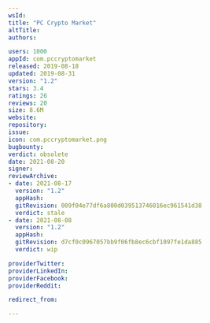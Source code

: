 ```yaml
---
wsId: 
title: "PC Crypto Market"
altTitle: 
authors:

users: 1000
appId: com.pccryptomarket
released: 2019-08-18
updated: 2019-08-31
version: "1.2"
stars: 3.4
ratings: 26
reviews: 20
size: 8.6M
website: 
repository: 
issue: 
icon: com.pccryptomarket.png
bugbounty: 
verdict: obsolete
date: 2021-08-20
signer: 
reviewArchive:
- date: 2021-08-17
  version: "1.2"
  appHash: 
  gitRevision: 009f04e77df6a800d039513746016ec961541d38
  verdict: stale
- date: 2021-08-08
  version: "1.2"
  appHash: 
  gitRevision: d7cf0c0967057bb9f06fb8ec6cbf1097fe1da885
  verdict: wip

providerTwitter: 
providerLinkedIn: 
providerFacebook: 
providerReddit: 

redirect_from:

---
```



